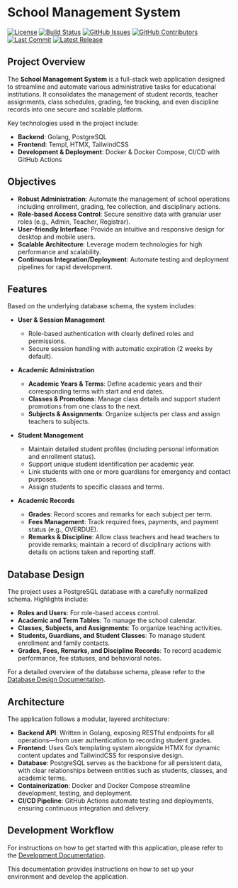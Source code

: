 # School Management System

[![License](https://img.shields.io/github/license/i-christian/school_management_system)](./LICENSE)
[![Build Status](https://github.com/i-christian/school_management_system/actions/workflows/test.yml/badge.svg)](https://github.com/i-christian/school_management_system/actions/workflows/test.yml)
[![GitHub Issues](https://img.shields.io/github/issues/i-christian/school_management_system)](https://github.com/i-christian/school_management_system/issues)
[![GitHub Contributors](https://img.shields.io/github/contributors/i-christian/school_management_system)](https://github.com/i-christian/school_management_system/graphs/contributors)
[![Last Commit](https://img.shields.io/github/last-commit/i-christian/school_management_system)](https://github.com/i-christian/school_management_system/commits/main)
[![Latest Release](https://img.shields.io/github/v/release/i-christian/school_management_system?include_prereleases)](https://github.com/i-christian/school_management_system/releases)

## Project Overview

The **School Management System** is a full-stack web application designed to streamline and automate various administrative tasks for educational institutions. It consolidates the management of student records, teacher assignments, class schedules, grading, fee tracking, and even discipline records into one secure and scalable platform.

Key technologies used in the project include:

- **Backend**: Golang, PostgreSQL  
- **Frontend**: Templ, HTMX, TailwindCSS  
- **Development & Deployment**: Docker & Docker Compose, CI/CD with GitHub Actions

## Objectives

- **Robust Administration**: Automate the management of school operations including enrollment, grading, fee collection, and disciplinary actions.
- **Role-based Access Control**: Secure sensitive data with granular user roles (e.g., Admin, Teacher, Registrar).
- **User-friendly Interface**: Provide an intuitive and responsive design for desktop and mobile users.
- **Scalable Architecture**: Leverage modern technologies for high performance and scalability.
- **Continuous Integration/Deployment**: Automate testing and deployment pipelines for rapid development.

## Features

Based on the underlying database schema, the system includes:

- **User & Session Management**
  - Role-based authentication with clearly defined roles and permissions.
  - Secure session handling with automatic expiration (2 weeks by default).

- **Academic Administration**
  - **Academic Years & Terms**: Define academic years and their corresponding terms with start and end dates.
  - **Classes & Promotions**: Manage class details and support student promotions from one class to the next.
  - **Subjects & Assignments**: Organize subjects per class and assign teachers to subjects.

- **Student Management**
  - Maintain detailed student profiles (including personal information and enrollment status).
  - Support unique student identification per academic year.
  - Link students with one or more guardians for emergency and contact purposes.
  - Assign students to specific classes and terms.

- **Academic Records**
  - **Grades**: Record scores and remarks for each subject per term.
  - **Fees Management**: Track required fees, payments, and payment status (e.g., OVERDUE).
  - **Remarks & Discipline**: Allow class teachers and head teachers to provide remarks; maintain a record of disciplinary actions with details on actions taken and reporting staff.

## Database Design

The project uses a PostgreSQL database with a carefully normalized schema. Highlights include:

- **Roles and Users**: For role-based access control.
- **Academic and Term Tables**: To manage the school calendar.
- **Classes, Subjects, and Assignments**: To organize teaching activities.
- **Students, Guardians, and Student Classes**: To manage student enrollment and family contacts.
- **Grades, Fees, Remarks, and Discipline Records**: To record academic performance, fee statuses, and behavioral notes.

For a detailed overview of the database schema, please refer to the [Database Design Documentation](/database_design.md).

## Architecture

The application follows a modular, layered architecture:

- **Backend API**: Written in Golang, exposing RESTful endpoints for all operations—from user authentication to recording student grades.
- **Frontend**: Uses Go’s templating system alongside HTMX for dynamic content updates and TailwindCSS for responsive design.
- **Database**: PostgreSQL serves as the backbone for all persistent data, with clear relationships between entities such as students, classes, and academic terms.
- **Containerization**: Docker and Docker Compose streamline development, testing, and deployment.
- **CI/CD Pipeline**: GitHub Actions automate testing and deployments, ensuring continuous integration and delivery.

## Development Workflow

For instructions on how to get started with this application, please refer to the [Development Documentation](/development.md).

This documentation provides instructions on how to set up your environment and develop the application.
